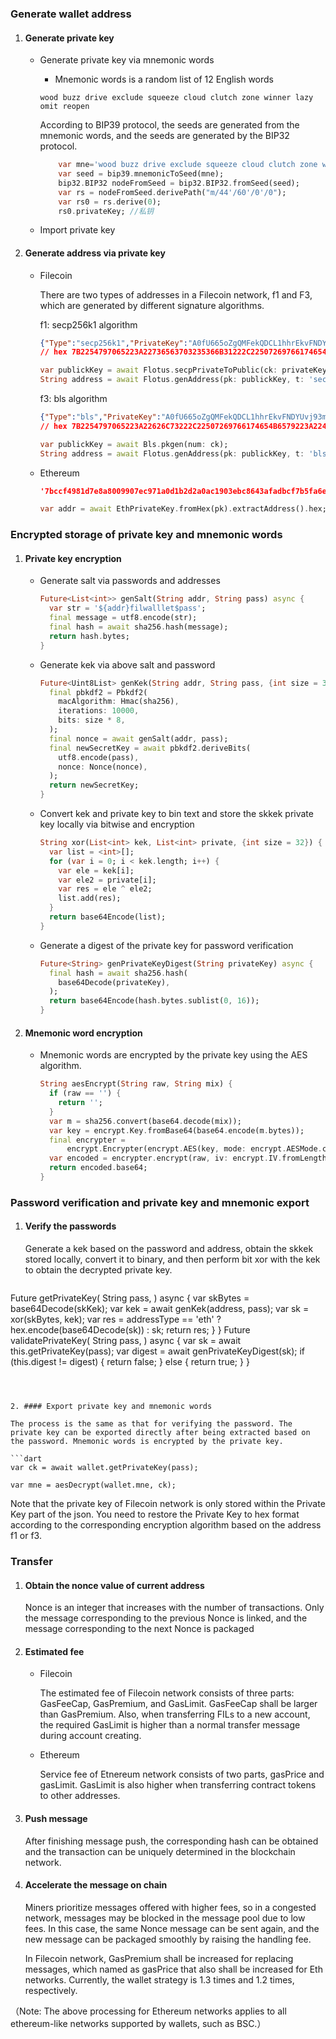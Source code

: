 ### Generate wallet address

1. #### Generate private key

   - Generate private key via mnemonic words

     - Mnemonic words is a random list of 12 English words

     `wood buzz drive exclude squeeze cloud clutch zone winner lazy omit reopen` 

     According to BIP39 protocol, the seeds are generated from the mnemonic words, and the seeds are generated by the BIP32 protocol.

     ```dart
         var mne='wood buzz drive exclude squeeze cloud clutch zone winner lazy omit reopen';
         var seed = bip39.mnemonicToSeed(mne);
         bip32.BIP32 nodeFromSeed = bip32.BIP32.fromSeed(seed);
         var rs = nodeFromSeed.derivePath("m/44'/60'/0'/0");
         var rs0 = rs.derive(0);
         rs0.privateKey; //私钥
     ```

   - Import private key

2. #### Generate address via private key

   - Filecoin

     There are two types of addresses in a Filecoin network, f1 and F3, which are generated by different signature algorithms.  

     f1: secp256k1 algorithm

     ```json
     {"Type":"secp256k1","PrivateKey":"A0fU665oZgQMFekQDCL1hhrEkvFNDYUvj93mLUep0yI="}
     // hex 7B2254797065223A22736563703235366B31222C22507269766174654B6579223A22413066553636356F5A67514D46656B5144434C31686872456B76464E445955766A39336D4C5565703079493D227D
     ```

     ```dart
     var publickKey = await Flotus.secpPrivateToPublic(ck: privateKey);
     String address = await Flotus.genAddress(pk: publickKey, t: 'secp256k1');
     ```

     f3: bls algorithm

     ```json
     {"Type":"bls","PrivateKey":"A0fU665oZgQMFekQDCL1hhrEkvFNDYUvj93mLUep0yI="}
     // hex 7B2254797065223A22626C73222C22507269766174654B6579223A22413066553636356F5A67514D46656B5144434C31686872456B76464E445955766A39336D4C5565703079493D227D
     ```

     ```dart
     var publickKey = await Bls.pkgen(num: ck);
     String address = await Flotus.genAddress(pk: publickKey, t: 'bls');
     ```

     

   - Ethereum

     ```json
     '7bccf4981d7e8a8009907ec971a0d1b2d2a0ac1903ebc8643afadbcf7b5fa6e3'
     ```

     ```dart
     var addr = await EthPrivateKey.fromHex(pk).extractAddress().hex;
     ```

     

### Encrypted storage of private key and mnemonic words

1. #### Private key encryption

   - Generate salt via passwords and addresses

     ```dart
     Future<List<int>> genSalt(String addr, String pass) async {
       var str = '${addr}filwalllet$pass';
       final message = utf8.encode(str);
       final hash = await sha256.hash(message);
       return hash.bytes;
     }
     ```

     

   - Generate kek via above salt and password 

     ```dart
     Future<Uint8List> genKek(String addr, String pass, {int size = 32}) async {
       final pbkdf2 = Pbkdf2(
         macAlgorithm: Hmac(sha256),
         iterations: 10000,
         bits: size * 8,
       );
       final nonce = await genSalt(addr, pass);
       final newSecretKey = await pbkdf2.deriveBits(
         utf8.encode(pass),
         nonce: Nonce(nonce),
       );
       return newSecretKey;
     }
     ```

     

   - Convert kek and private key to bin text and store the skkek private key locally via bitwise and encryption

     ```dart
     String xor(List<int> kek, List<int> private, {int size = 32}) {
       var list = <int>[];
       for (var i = 0; i < kek.length; i++) {
         var ele = kek[i];
         var ele2 = private[i];
         var res = ele ^ ele2;
         list.add(res);
       }
       return base64Encode(list);
     }
     ```

     

   - Generate a digest of the private key for password verification

     

     ```dart
     Future<String> genPrivateKeyDigest(String privateKey) async {
       final hash = await sha256.hash(
         base64Decode(privateKey),
       );
       return base64Encode(hash.bytes.sublist(0, 16));
     }
     ```

     

2. #### Mnemonic word encryption

   - Mnemonic words are encrypted by the private key using the AES algorithm.

     ```dart
     String aesEncrypt(String raw, String mix) {
       if (raw == '') {
         return '';
       }
       var m = sha256.convert(base64.decode(mix));
       var key = encrypt.Key.fromBase64(base64.encode(m.bytes));
       final encrypter =
           encrypt.Encrypter(encrypt.AES(key, mode: encrypt.AESMode.cfb64));
       var encoded = encrypter.encrypt(raw, iv: encrypt.IV.fromLength(16));
       return encoded.base64;
     }
     ```

     

   

### Password verification and private key and mnemonic export

1. #### Verify the passwords

   Generate a kek based on the password and address, obtain the skkek stored locally, convert it to binary, and then perform bit xor with the kek to obtain the decrypted private key.  

     

   ```dart
  Future<String> getPrivateKey(
       String pass,
     ) async {
       var skBytes = base64Decode(skKek);
       var kek = await genKek(address, pass);
       var sk = xor(skBytes, kek);
       var res = addressType == 'eth' ? hex.encode(base64Decode(sk)) : sk;
       return res;
     }
   }
     Future<bool> validatePrivateKey(
       String pass,
     ) async {
       var sk = await this.getPrivateKey(pass);
       var digest = await genPrivateKeyDigest(sk);
       if (this.digest != digest) {
         return false;
       } else {
         return true;
       }
     }
   ```
   
   

2. #### Export private key and mnemonic words

   The process is the same as that for verifying the password. The private key can be exported directly after being extracted based on the password. Mnemonic words is encrypted by the private key.

   ```dart
   var ck = await wallet.getPrivateKey(pass);
   
   var mne = aesDecrypt(wallet.mne, ck);
   ```

   Note that the private key of Filecoin network is only stored within the Private Key part of the json. You need to restore the Private Key to hex format according to the corresponding encryption algorithm based on the address f1 or f3.

### Transfer

1. #### Obtain the nonce value of current address

   Nonce is an integer that increases with the number of transactions. Only the message corresponding to the previous Nonce is linked, and the message corresponding to the next Nonce is packaged  

2. #### Estimated fee

   - Filecoin

     The estimated fee of Filecoin network consists of three parts: GasFeeCap, GasPremium, and GasLimit. GasFeeCap shall be larger than GasPremium. Also, when transferring FILs to a new account, the required GasLimit is higher than a normal transfer message during account creating.

     

   - Ethereum

     Service fee of Etnereum network consists of two parts, gasPrice and gasLimit. GasLimit is also higher when transferring contract tokens to other addresses.
     
     
     
     

3. #### Push message

   After finishing message push, the corresponding hash can be obtained and the transaction can be uniquely determined in the blockchain network.

   

4. #### Accelerate the message on chain

   Miners prioritize messages offered with higher fees, so in a congested network, messages may be blocked in the message pool due to low fees. In this case, the same Nonce message can be sent again, and the new message can be packaged smoothly by raising the handling fee.  

   In Filecoin network, GasPremium shall be increased for replacing messages, which named as gasPrice that also shall be increased for Eth networks. Currently, the wallet strategy is 1.3 times and 1.2 times, respectively.

   

（Note: The above processing for Ethereum networks applies to all ethereum-like networks supported by wallets, such as BSC.）